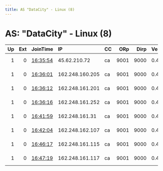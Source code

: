 ```yaml
---
title: AS "DataCity" - Linux (8)
---
```


# AS: "DataCity" - Linux (8)

|   Up |   Ext | JoinTime                                                                                            | IP              | CC   |   ORp |   Dirp | Version   | Contact                  | Nickname    |   eFamMembers |
|-----:|------:|:----------------------------------------------------------------------------------------------------|:----------------|:-----|------:|-------:|:----------|:-------------------------|:------------|--------------:|
|    1 |     0 | [16:35:54](https://metrics.torproject.org/rs.html#details/30CA5BE503177D8932FB312A49505A5737D8E409) | 45.62.210.72    | ca   |  9001 |   9000 | 0.4.5.7   | emerson tor@nodevine.net | nodvrelay17 |            24 |
|    1 |     0 | [16:36:01](https://metrics.torproject.org/rs.html#details/C62EF8D91109A12593BB45CA5E4F450FE3174289) | 162.248.160.205 | ca   |  9001 |   9000 | 0.4.5.7   | emerson tor@nodevine.net | nodvrelay22 |            24 |
|    1 |     0 | [16:36:12](https://metrics.torproject.org/rs.html#details/517FE0AC29F7D17112271ECE8CA5533AED232BB3) | 162.248.161.201 | ca   |  9001 |   9000 | 0.4.5.7   | emerson tor@nodevine.net | nodvrelay23 |            24 |
|    1 |     0 | [16:36:16](https://metrics.torproject.org/rs.html#details/A06A49D7D70F8034D54B459AF98E867CFAB264C1) | 162.248.161.252 | ca   |  9001 |   9000 | 0.4.5.7   | emerson tor@nodevine.net | nodvrelay16 |            24 |
|    1 |     0 | [16:41:59](https://metrics.torproject.org/rs.html#details/D258F0D4279C868223D1B1BE1D9F52D5D542628B) | 162.248.161.31  | ca   |  9001 |   9000 | 0.4.5.7   | emerson tor@nodevine.net | nodvrelay27 |            24 |
|    1 |     0 | [16:42:04](https://metrics.torproject.org/rs.html#details/B64DD3D07AD11B22EC4F1921AF6E12521E2C36BB) | 162.248.162.107 | ca   |  9001 |   9000 | 0.4.5.7   | emerson tor@nodevine.net | nodvrelay25 |            24 |
|    1 |     0 | [16:46:17](https://metrics.torproject.org/rs.html#details/BB7D366E3E5FE6278C2CB6C61BF52333E2812ACB) | 162.248.161.115 | ca   |  9001 |   9000 | 0.4.5.7   | emerson tor@nodevine.net | nodvrelay32 |            24 |
|    1 |     0 | [16:47:19](https://metrics.torproject.org/rs.html#details/D72E6DA5FC1EDE50B95AECFAE322E2C41C29B128) | 162.248.161.117 | ca   |  9001 |   9000 | 0.4.5.7   | emerson tor@nodevine.net | nodvrelay33 |            24 |
